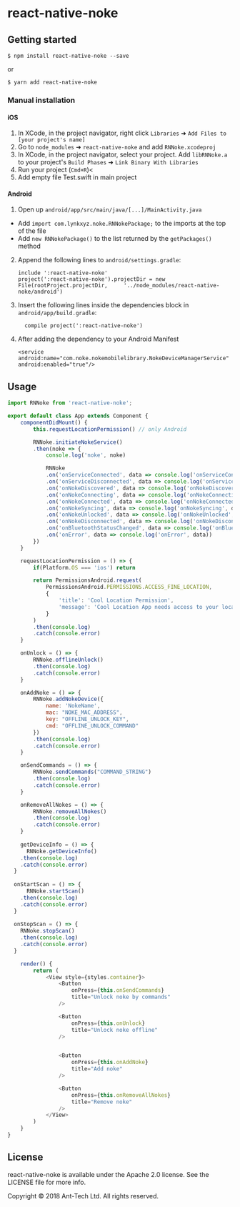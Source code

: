 
# react-native-noke

## Getting started

`$ npm install react-native-noke --save`

or

`$ yarn add react-native-noke`

### Manual installation


#### iOS

1. In XCode, in the project navigator, right click `Libraries` ➜ `Add Files to [your project's name]`
2. Go to `node_modules` ➜ `react-native-noke` and add `RNNoke.xcodeproj`
3. In XCode, in the project navigator, select your project. Add `libRNNoke.a` to your project's `Build Phases` ➜ `Link Binary With Libraries`
4. Run your project (`Cmd+R`)<
5. Add empty file Test.swift in main project

#### Android

1. Open up `android/app/src/main/java/[...]/MainActivity.java`
  - Add `import com.lynkxyz.noke.RNNokePackage;` to the imports at the top of the file
  - Add `new RNNokePackage()` to the list returned by the `getPackages()` method
2. Append the following lines to `android/settings.gradle`:
  	```
  	include ':react-native-noke'
  	project(':react-native-noke').projectDir = new File(rootProject.projectDir, 	'../node_modules/react-native-noke/android')
  	```
3. Insert the following lines inside the dependencies block in `android/app/build.gradle`:
  	```
      compile project(':react-native-noke')
  	```
4. After adding the dependency to your Android Manifest
	```
	<service android:name="com.noke.nokemobilelibrary.NokeDeviceManagerService" android:enabled="true"/>
	```


## Usage
```javascript
import RNNoke from 'react-native-noke';

export default class App extends Component {
	componentDidMount() {
		this.requestLocationPermission() // only Android

		RNNoke.initiateNokeService()
		.then(noke => {
			console.log('noke', noke)

			RNNoke
			.on('onServiceConnected', data => console.log('onServiceConnected', data)) // only Android 
			.on('onServiceDisconnected', data => console.log('onServiceConnected', data)) // only Android
			.on('onNokeDiscovered', data => console.log('onNokeDiscovered', data)) 
			.on('onNokeConnecting', data => console.log('onNokeConnecting', data))
			.on('onNokeConnected', data => console.log('onNokeConnected', data))
			.on('onNokeSyncing', data => console.log('onNokeSyncing', data))
			.on('onNokeUnlocked', data => console.log('onNokeUnlocked', data))
			.on('onNokeDisconnected', data => console.log('onNokeDisconnected', data))
			.on('onBluetoothStatusChanged', data => console.log('onBluetoothStatusChanged', data))
			.on('onError', data => console.log('onError', data))
		})
	}

	requestLocationPermission = () => {
		if(Platform.OS === 'ios') return

		return PermissionsAndroid.request(
			PermissionsAndroid.PERMISSIONS.ACCESS_FINE_LOCATION,
			{
				'title': 'Cool Location Permission',
				'message': 'Cool Location App needs access to your location '
			}
		)
		.then(console.log)
		.catch(console.error)
	}

	onUnlock = () => {
		RNNoke.offlineUnlock()
		.then(console.log)
		.catch(console.error)
	}

	onAddNoke = () => {
		RNNoke.addNokeDevice({
			name: 'NokeName',
			mac: "NOKE_MAC_ADDRESS",
			key: "OFFLINE_UNLOCK_KEY",
			cmd: "OFFLINE_UNLOCK_COMMAND"
		})
		.then(console.log)
		.catch(console.error)
	}

	onSendCommands = () => {
		RNNoke.sendCommands("COMMAND_STRING")
		.then(console.log)
		.catch(console.error)
	}

	onRemoveAllNokes = () => {
		RNNoke.removeAllNokes()
		.then(console.log)
		.catch(console.error)
	}
	
	getDeviceInfo = () => {
	  RNNoke.getDeviceInfo()
  	.then(console.log)
  	.catch(console.error)
  }
  
  onStartScan = () => {
	  RNNoke.startScan()
    .then(console.log)
    .catch(console.error)
  }
    
  onStopScan = () => {
    RNNoke.stopScan()
    .then(console.log)
    .catch(console.error)
  }

	render() {
		return (
			<View style={styles.container}>
				<Button
					onPress={this.onSendCommands}
					title="Unlock noke by commands"
				/>

				<Button
					onPress={this.onUnlock}
					title="Unlock noke offline"
				/>


				<Button
					onPress={this.onAddNoke}
					title="Add noke"
				/>

				<Button
					onPress={this.onRemoveAllNokes}
					title="Remove noke"
				/>
			</View>
		)
	}
}
```

## License

react-native-noke is available under the Apache 2.0 license. See the LICENSE file for more info.

Copyright © 2018 Ant-Tech Ltd. All rights reserved.
